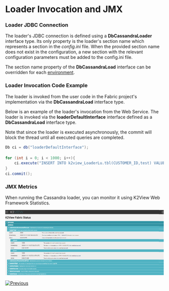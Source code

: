 # Loader Invocation and JMX

### Loader JDBC Connection

The loader's JDBC connection is defined using a **DbCassandraLoader** interface type. Its only property is the loader's section name which represents a section in the  *config.ini* file. When the provided section name does not exist in the configuration, a new section with the relevant configuration parameters must be added to the config.ini file.

The section name property of the **DbCassandraLoad** interface can be overridden for each [environment](/articles/25_environments/01_environments_overview.md).

### Loader Invocation Code Example

The loader is invoked from the user code in the Fabric project's implementation via the **DbCassandraLoad** interface type.

Below is an example of the loader's invocation from the Web Service. The loader is invoked via the **loaderDefaultInterface** interface defined as a  **DbCassandraLoad** interface type.

Note that since the loader is executed asynchronously, the commit will block the thread until all executed queries are completed.

~~~java
Db ci = db("loaderDefaultInterface");

for (int i = 0; i < 1000; i++){
    ci.execute("INSERT INTO k2view_LoaderLu.tbl(CUSTOMER_ID,test) VALUES ('2','McLoaderPopulation"+i+"');");    
}
ci.commit();
~~~

### JMX Metrics

When running the Cassandra loader, you can monitor it using K2View Web Framework Statistics.

![image](images/28_loader_stat.png)



[![Previous](/articles/images/Previous.png)](03_loader_configuration.md)
